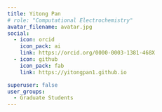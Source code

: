 ```yaml
---
title: Yitong Pan
# role: "Computational Electrochemistry"
avatar_filename: avatar.jpg
social:
  - icon: orcid
    icon_pack: ai
    link: https://orcid.org/0000-0003-1381-468X
  - icon: github
    icon_pack: fab
    link: https://yitongpan1.github.io

superuser: false
user_groups:
  - Graduate Students
---
```


